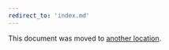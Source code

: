 ```yaml
---
redirect_to: 'index.md'
---
```


This document was moved to [another location](index.md#getting-started).

<!-- This redirect file can be deleted after February 1, 2021. -->
<!-- Before deletion, see: https://docs.gitlab.com/ee/development/documentation/#move-or-rename-a-page -->
